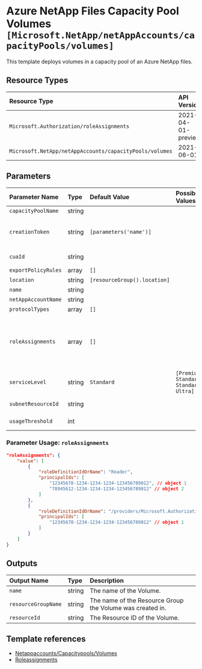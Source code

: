 # Azure NetApp Files Capacity Pool Volumes `[Microsoft.NetApp/netAppAccounts/capacityPools/volumes]`

This template deploys volumes in a capacity pool of an Azure NetApp files.

## Resource Types

| Resource Type | API Version |
| :-- | :-- |
| `Microsoft.Authorization/roleAssignments` | 2021-04-01-preview |
| `Microsoft.NetApp/netAppAccounts/capacityPools/volumes` | 2021-06-01 |

## Parameters

| Parameter Name | Type | Default Value | Possible Values | Description |
| :-- | :-- | :-- | :-- | :-- |
| `capacityPoolName` | string |  |  | Required. The name of the capacity pool. |
| `creationToken` | string | `[parameters('name')]` |  | Optional. A unique file path for the volume. This is the name of the volume export. A volume is mounted using the export path. File path must start with an alphabetical character and be unique within the subscription. |
| `cuaId` | string |  |  | Optional. Customer Usage Attribution ID (GUID). This GUID must be previously registered |
| `exportPolicyRules` | array | `[]` |  | Optional. Export policy rules. |
| `location` | string | `[resourceGroup().location]` |  | Optional. Location of the pool volume. |
| `name` | string |  |  | Required. The name of the pool volume. |
| `netAppAccountName` | string |  |  | Required. The name of the NetApp account. |
| `protocolTypes` | array | `[]` |  | Optional. Set of protocol types. |
| `roleAssignments` | array | `[]` |  | Optional. Array of role assignment objects that contain the 'roleDefinitionIdOrName' and 'principalId' to define RBAC role assignments on this resource. In the roleDefinitionIdOrName attribute, you can provide either the display name of the role definition, or its fully qualified ID in the following format: '/providers/Microsoft.Authorization/roleDefinitions/c2f4ef07-c644-48eb-af81-4b1b4947fb11' |
| `serviceLevel` | string | `Standard` | `[Premium, Standard, StandardZRS, Ultra]` | Optional. The pool service level. Must match the one of the parent capacity pool. |
| `subnetResourceId` | string |  |  | Required. The Azure Resource URI for a delegated subnet. Must have the delegation Microsoft.NetApp/volumes. |
| `usageThreshold` | int |  |  | Required. Maximum storage quota allowed for a file system in bytes. |

### Parameter Usage: `roleAssignments`

```json
"roleAssignments": {
    "value": [
        {
            "roleDefinitionIdOrName": "Reader",
            "principalIds": [
                "12345678-1234-1234-1234-123456789012", // object 1
                "78945612-1234-1234-1234-123456789012" // object 2
            ]
        },
        {
            "roleDefinitionIdOrName": "/providers/Microsoft.Authorization/roleDefinitions/c2f4ef07-c644-48eb-af81-4b1b4947fb11",
            "principalIds": [
                "12345678-1234-1234-1234-123456789012" // object 1
            ]
        }
    ]
}
```

## Outputs

| Output Name | Type | Description |
| :-- | :-- | :-- |
| `name` | string | The name of the Volume. |
| `resourceGroupName` | string | The name of the Resource Group the Volume was created in. |
| `resourceId` | string | The Resource ID of the Volume. |

## Template references

- [Netappaccounts/Capacitypools/Volumes](https://docs.microsoft.com/en-us/azure/templates/Microsoft.NetApp/2021-06-01/netAppAccounts/capacityPools/volumes)
- [Roleassignments](https://docs.microsoft.com/en-us/azure/templates/Microsoft.Authorization/roleAssignments)
